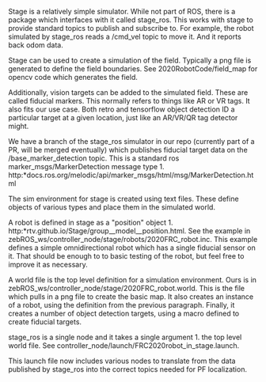 Stage is a relatively simple simulator. While not part of ROS, there is a package which interfaces with it called stage_ros.  This works with stage to provide standard topics to publish and subscribe to.  For example, the robot simulated by stage_ros reads a /cmd_vel topic to move it. And it reports back odom data.

Stage can be used to create a simulation of the field.  Typically a png file is generated to define the field boundaries.  See 2020RobotCode/field_map for opencv code which generates the field.

Additionally, vision targets can be added to the simulated field.  These are called fiducial markers. This normally refers to things like AR or VR tags. It also fits our use case.  Both retro and tensorflow object detection ID a particular target at a given location, just like an AR/VR/QR tag detector might.  

We have a branch of the stage_ros simulator in our repo (currently part of a PR, will be merged eventually) which publishes fiducial target data on the /base_marker_detection topic.  This is a standard ros marker_msgs/MarkerDetection message type 1. http:*docs.ros.org/melodic/api/marker_msgs/html/msg/MarkerDetection.html

The sim environment for stage is created using text files.  These define objects of various types and place them in the simulated world.

A robot is defined in stage as a "position" object 1. http:*rtv.github.io/Stage/group__model__position.html.  See the example in zebROS_ws/controller_node/stage/robots/2020FRC_robot.inc.  This example defines a simple omnidirectional robot which has a single fiducial sensor on it.  That should be enough to to basic testing of the robot, but feel free to improve it as necessary.

A world file is the top level definition for a simulation environment.  Ours is in zebROS_ws/controller_node/stage/2020FRC_robot.world.  This is the file which pulls in a png file to create the basic map. It also creates an instance of a robot, using the definition from the previous paragraph. Finally, it creates a number of object detection targets, using a macro defined to create fiducial targets.

stage_ros is a single node and it takes a single argument 1. the top level world file. See controller_node/launch/FRC2020robot_in_stage.launch.

This launch file now includes various nodes to translate from the data published by stage_ros into the correct topics needed for PF localization.


